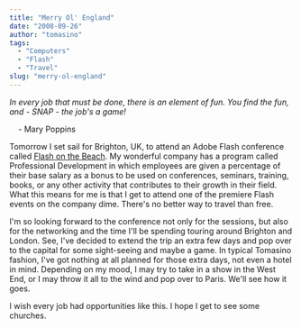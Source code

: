 ```yaml
---
title: "Merry Ol' England"
date: "2008-09-26"
author: "tomasino"
tags:
  - "Computers"
  - "Flash"
  - "Travel"
slug: "merry-ol-england"
---
```


<span style="font-style: italic;">In every job that must be done, there
is an element of fun. You find the fun, and - SNAP - the job's a
game!</span>

    - Mary Poppins

Tomorrow I set sail for Brighton, UK, to attend an Adobe Flash
conference called [Flash on the Beach][]. My wonderful company has a
program called Professional Development in which employees are given a
percentage of their base salary as a bonus to be used on conferences,
seminars, training, books, or any other activity that contributes to
their growth in their field. What this means for me is that I get to
attend one of the premiere Flash events on the company dime. There's no
better way to travel than free.

I'm so looking forward to the conference not only for the sessions, but
also for the networking and the time I'll be spending touring around
Brighton and London. See, I've decided to extend the trip an extra few
days and pop over to the capital for some sight-seeing and maybe a game.
In typical Tomasino fashion, I've got nothing at all planned for those
extra days, not even a hotel in mind. Depending on my mood, I may try to
take in a show in the West End, or I may throw it all to the wind and
pop over to Paris. We'll see how it goes.

I wish every job had opportunities like this. I hope I get to see some
churches.

  [Flash on the Beach]: https://www.flashonthebeach.com
